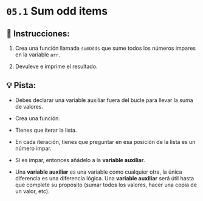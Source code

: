 # `05.1` Sum odd items

## 📝 Instrucciones:

1. Crea una función llamada `sumOdds` que sume todos los números impares en la variable `arr`.

2. Devuleve e imprime el resultado.

## 💡 Pista:

- Debes declarar una variable auxiliar fuera del bucle para llevar la suma de valores.

- Crea una función.

- Tienes que iterar la lista.

- En cada iteración, tienes que preguntar en esa posición de la lista es un número impar.

- Si es impar, entonces añádelo a la **variable auxiliar**.

- Una **variable auxiliar** es una variable como cualquier otra, la única diferencia es una diferencia lógica. Una **variable auxiliar** será útil hasta que complete su propósito (sumar todos los valores, hacer una copia de un valor, etc).
